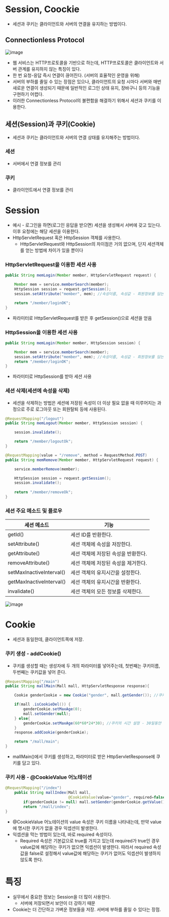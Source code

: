# Session, Coockie

- 세션과 쿠키는 클라이언트와 서버의 연결을 유지하는 방법이다.

## Connectionless Protocol

![image](https://github.com/yeawonbong/study-spring/assets/75327385/ed248faf-6cc8-49e0-997f-66d647a1c030)

- 웹 서비스는 HTTP프로토콜을 기반으로 하는데, HTTP프로토콜은 클라이언트와 서버 관계를 유지하지 않는 특징이 있다.
- 한 번 요청-응답 즉시 연결이 끊어진다. (서버의 효율적인 운영을 위해)
- 서버의 부하를 줄일 수 있는 장점은 있으나, 클라이언트의 요청 시마다 서버와 매번 새로운 연결이 생성되기 때문에 일반적인 로그인 상태 유지, 장바구니 등의 기능을 구현하기 어렵다.
- 이러한 Connectionless Protocol의 불편함을 해결하기 위해서 세션과 쿠키를 이용한다.

## 세션(Session)과 쿠키(Cookie)

- 세션과 쿠키는 클라이언트와 서버의 연결 상태를 유지해주는 방법이다.

### 세션

- 서버에서 연결 정보를 관리

### 쿠키

- 클라이언트에서 연결 정보를 관리

# Session

- 예시 - 로그인을 하면(로그인 응답을 받으면) 세션을 생성해서 서버에 갖고 있는다. 이후 요청에는 해당 세션을 이용한다.
- HttpServletRequest 혹은 HttpSession 객체를 사용한다.
    - HttpServletRequest와 HttpSession의 차이점은 거의 없으며, 단지 세션객체를 얻는 방법에 차이가 있을 뿐이다

### HttpServletRequest을 이용한 세션 사용

```java
public String memLogin(Member member, HttpServletRequest request) {

	Member mem = service.memberSearch(member);
	HttpSession session = request.getSession();
	session.setAttribute("member", mem); //속성이름, 속성값 - 회원정보를 담는다. 

	return "/member/loginOK";
}
```

- 파라미터로 HttpServletRequest를 받은 후 getSession()으로 세션을 얻음

### HttpSession을 이용한 세션 사용

```java
public String memLogin(Member member, HttpSession session) {

	Member mem = service.memberSearch(member);
	session.setAttribute("member", mem); //속성이름, 속성값 - 회원정보를 담는다. 
	return "/member/loginOK";
}
```

- 파라미터로 HttpSession를 받아 세션 사용

### 세션 삭제(세션에 속성을 삭제)

- 세션을 삭제하는 방법은 세션에 저장된 속성이 더 이상 필요 없을 때 이루어지는 과정으로 주로 로그아웃 또는 회원탈퇴 등에 사용된다.

```java
@RequestMapping("/logout")
public String memLogout(Member member, HttpSession session) {

	session.invalidate();

	return "/member/logoutOk";
}
```

```java
@RequestMapping(value = "/remove", method = RequestMethod.POST)
public String memRemove(Member member, HttpServletRequest request) { 

	service.memberRemove(member);

	HttpSession session = request.getSession(); 
	session.invalidate();
	
	return "/member/removeOk"; 
}
```

### 세션 주요 메소드 및 플로우

| 세션 메소드 | 기능 |
| --- | --- |
| getId() | 세션 ID를 반환한다. |
| setAttribute() | 세션 객체에 속성을 저장한다. |
| getAttribute() | 세션 객체에 저장된 속성을 반환한다. |
| removeAttribute() | 세션 객체에 저장된 속성을 제거한다. |
| setMaxInactiveInterval() | 세션 객체의 유지시간을 설정한다. |
| getMaxInactiveInterval() | 세션 객체의 유지시간을 반환한다. |
| invalidate() | 세션 객체의 모든 정보를 삭제한다. |

![image](https://github.com/yeawonbong/study-spring/assets/75327385/15cbf98b-7843-4bf3-a9c1-89c211e89e26)

# Cookie

- 세션과 동일한데, 클라이언트쪽에 저장.

### 쿠키 생성 - addCookie()

- 쿠키를 생성할 때는 생성자에 두 개의 파라미터를 넣어주는데, 첫번째는 쿠키이름, 두번째는 쿠키값을 넣어
준다.

```java
@RequestMapping("/main")
public String mallMain(Mall mall, HttpServletResponse response){

	Cookie genderCookie = new Cookie("gender", mall.getGender()); //쿠키 생성

	if(mall .isCookieDel()) { 
		genderCookie.setMaxAge(0); 
		mall.setGender(null);
	} else{ 
		genderCookie.setMaxAge(60*60*24*30); //쿠키의 시간 설정 - 30일동안 쿠키 유지
	}
	response.addCookie(genderCookie);

	return "/mall/main"; 
}

```

- mallMain()에서 쿠키를 생성하고, 파라미터로 받은
HttpServletResponse에 쿠키를 담고 있다.

### 쿠키 사용 - @CookieValue 어노테이션

```java
@RequestMapping("/index")
	public String mallIndex(Mall mall,
							@CookieValue(value="gender", required=false) Cookie genderCookie, HttpServletRequest request) {
		if(genderCookie != null) mall.setGender(genderCookie.getValue());
		return "/mall/index"; 
}
```

- @CookieValue 어노테이션의 value 속성은 쿠키 이름을 나타내는데, 만약 value에 명시한 쿠키가 없을 경우 익셉션이 발생한다.
- 익셉션을 막는 방법이 있는데, 바로 required 속성이다.
    - Required 속성은 기본값으로 true를 가지고 있는데 required가 true인 경우 value값에 해당하는 쿠키가 없으면 익셉션이 발생한다. 따라서 required 속성값을 false로 설정해서 value값에 해당하는 쿠키가 없어도 익셉션이 발생하지 않도록 한다.

# 특징

- 실무에서 중요한 정보는 Session을 더 많이 사용한다.
    - 서버에 저장되면서 보안이 더 강하기 때문
- Cookie는 더 간단하고 가벼운 정보들을 저장. 서버에 부하를 줄일 수 있다는 장점.
